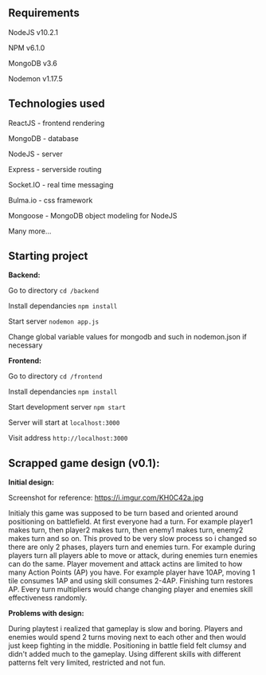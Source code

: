 ## Requirements

NodeJS v10.2.1

NPM v6.1.0

MongoDB v3.6

Nodemon v1.17.5

## Technologies used

ReactJS - frontend rendering

MongoDB - database

NodeJS - server

Express - serverside routing

Socket.IO - real time messaging

Bulma.io - css framework

Mongoose - MongoDB object modeling for NodeJS

Many more...

## Starting project

**Backend:**

Go to directory `cd /backend`

Install dependancies `npm install`

Start server `nodemon app.js`

Change global variable values for mongodb and such in nodemon.json if necessary

**Frontend:**

Go to directory `cd /frontend`

Install dependancies `npm install`

Start development server `npm start`

Server will start at `localhost:3000`

Visit address `http://localhost:3000`

## Scrapped game design (v0.1):

**Initial design:**

Screenshot for reference: https://i.imgur.com/KH0C42a.jpg 

Initialy this game was supposed to be turn based and oriented around positioning on battlefield. At first everyone had a turn. For example player1 makes turn, then player2 makes turn, then enemy1 makes turn, enemy2 makes turn and so on. This proved to be very slow process so i changed so there are only 2 phases, players turn and enemies turn. For example during players turn all players able to move or attack, during enemies turn enemies can do the same. Player movement and attack actins are limited to how many Action Points (AP) you have. For example player have 10AP, moving 1 tile consumes 1AP and using skill consumes 2-4AP. Finishing turn restores AP. Every turn multipliers would change changing player and enemies skill effectiveness randomly.

**Problems with design:**

During playtest i realized that gameplay is slow and boring. Players and enemies would spend 2 turns moving next to each other and then would just keep fighting in the middle. Positioning in battle field felt clumsy and didn't added much to the gameplay. Using different skills with different patterns felt very limited, restricted and not fun.